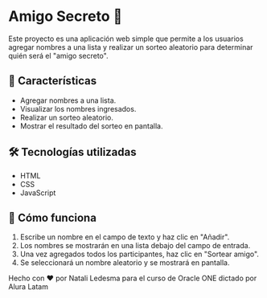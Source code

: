 # Amigo Secreto 🎁

Este proyecto es una aplicación web simple que permite a los usuarios agregar nombres a una lista y realizar un sorteo aleatorio para determinar quién será el "amigo secreto".

## 📌 Características
- Agregar nombres a una lista.
- Visualizar los nombres ingresados.
- Realizar un sorteo aleatorio.
- Mostrar el resultado del sorteo en pantalla.

## 🛠️ Tecnologías utilizadas
- HTML
- CSS
- JavaScript


## 🎯 Cómo funciona
1. Escribe un nombre en el campo de texto y haz clic en "Añadir".
2. Los nombres se mostrarán en una lista debajo del campo de entrada.
3. Una vez agregados todos los participantes, haz clic en "Sortear amigo".
4. Se seleccionará un nombre aleatorio y se mostrará en pantalla.


Hecho con ❤️ por Natali Ledesma para el curso de Oracle ONE dictado por Alura Latam

